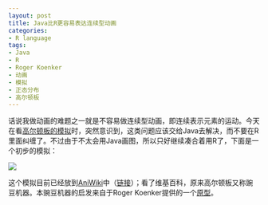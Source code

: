 ```yaml
---
layout: post
title: Java比R更容易表达连续型动画
categories:
- R language
tags:
- Java
- R
- Roger Koenker
- 动画
- 模拟
- 正态分布
- 高尔顿板
---
```


话说我做动画的难题之一就是不容易做连续型动画，即连续表示元素的运动。今天在看[高尔顿板的模拟](http://www.ms.uky.edu/~mai/java/stat/GaltonMachine.html)时，突然意识到，这类问题应该交给Java去解决，而不要在R里面纠缠了。不过由于不太会用Java画图，所以只好继续凑合着用R了，下面是一个初步的模拟：

![](http://i.imgur.com/KazR8Ip.gif)


这个模拟目前已经放到[AniWiki](http://animation.yihui.name)中（[链接](http://animation.yihui.name/prob:bean_machine)）；看了维基百科，原来高尔顿板又称豌豆机器。本豌豆机器的启发来自于Roger Koenker提供的一个[原型](http://www.econ.uiuc.edu/~roger/courses/476/routines/quincunx.R)。
